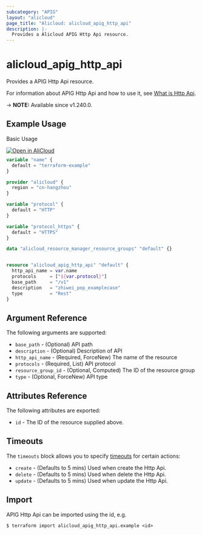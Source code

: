 ```yaml
---
subcategory: "APIG"
layout: "alicloud"
page_title: "Alicloud: alicloud_apig_http_api"
description: |-
  Provides a Alicloud APIG Http Api resource.
---
```


# alicloud_apig_http_api

Provides a APIG Http Api resource.



For information about APIG Http Api and how to use it, see [What is Http Api](https://next.api.aliyun.com/api/APIG/2024-03-27/CreateHttpApi).

-> **NOTE:** Available since v1.240.0.

## Example Usage

Basic Usage

<div style="display: block;margin-bottom: 40px;"><div class="oics-button" style="float: right;position: absolute;margin-bottom: 10px;">
  <a href="https://api.aliyun.com/terraform?resource=alicloud_apig_http_api&exampleId=663376aa-68d1-c514-bf85-c36ddfc4ff787f19c9d2&activeTab=example&spm=docs.r.apig_http_api.0.663376aa68&intl_lang=EN_US" target="_blank">
    <img alt="Open in AliCloud" src="https://img.alicdn.com/imgextra/i1/O1CN01hjjqXv1uYUlY56FyX_!!6000000006049-55-tps-254-36.svg" style="max-height: 44px; max-width: 100%;">
  </a>
</div></div>

```terraform
variable "name" {
  default = "terraform-example"
}

provider "alicloud" {
  region = "cn-hangzhou"
}

variable "protocol" {
  default = "HTTP"
}

variable "protocol_https" {
  default = "HTTPS"
}

data "alicloud_resource_manager_resource_groups" "default" {}


resource "alicloud_apig_http_api" "default" {
  http_api_name = var.name
  protocols     = ["${var.protocol}"]
  base_path     = "/v1"
  description   = "zhiwei_pop_examplecase"
  type          = "Rest"
}
```

## Argument Reference

The following arguments are supported:
* `base_path` - (Optional) API path
* `description` - (Optional) Description of API
* `http_api_name` - (Required, ForceNew) The name of the resource
* `protocols` - (Required, List) API protocol
* `resource_group_id` - (Optional, Computed) The ID of the resource group
* `type` - (Optional, ForceNew) API type

## Attributes Reference

The following attributes are exported:
* `id` - The ID of the resource supplied above.

## Timeouts

The `timeouts` block allows you to specify [timeouts](https://developer.hashicorp.com/terraform/language/resources/syntax#operation-timeouts) for certain actions:
* `create` - (Defaults to 5 mins) Used when create the Http Api.
* `delete` - (Defaults to 5 mins) Used when delete the Http Api.
* `update` - (Defaults to 5 mins) Used when update the Http Api.

## Import

APIG Http Api can be imported using the id, e.g.

```shell
$ terraform import alicloud_apig_http_api.example <id>
```
